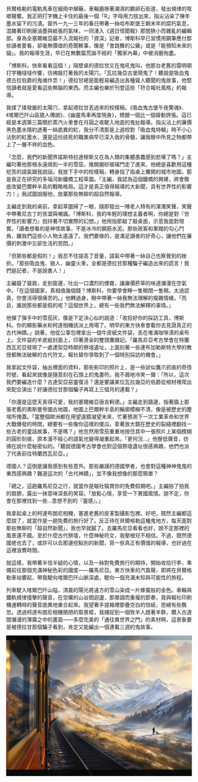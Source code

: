 貝爾格勒的電軌馬車在細雨中顛簸，車輪磨擦著潮濕的鵝卵石街道，發出規律的哐啷聲響。我正把打字機上卡住的最後一個「R」字母用力拔出來，指尖沾染了陳年墨水留下的污漬。窗外一九一三年的春日帶著一絲哈布斯堡王朝末年的腐朽氣息，混雜著印刷廠油墨與紙張的氣味，一同湧入《週日怪聞報》那間狹小而雜亂的編輯部。身為全塞爾維亞最不入流報社的「資深」記者，博斯科早已習慣用鋼筆應付那些讀者愛看，卻毫無價值的奇聞軼事，像是「會跳舞的公雞」或是「能預知未來的貓」。我的報導生涯，早已在無數篇荒誕不經的「獨家內幕」中被消磨殆盡。

「博斯科，快來看看這個！」隔壁桌的德拉甘又在鬼吼鬼叫，他那台老舊的雷明頓打字機噠噠作響，彷彿敲打著我的太陽穴。「瓦拉幾亞古堡鬧鬼了！聽說是吸血鬼德古拉伯爵的鬼魂作祟！」德拉甘總是能輕易編造出各種聳人聽聞的鬼故事，他堅信讀者就是愛看這些無腦的東西。而主編也樂於刊登這些「符合報社風格」的報導。

我揉了揉發脹的太陽穴，拿起德拉甘丟過來的校樣稿。《吸血鬼古堡午夜驚魂》、《喀爾巴阡山區狼人傳說》、《幽靈馬車再度現身》，標題一個比一個聳動誇張。這已經是本週第三篇關於蒸汽火車會在月圓之夜駛入地底的鬼扯報導。指尖沾上的廉價黑色墨水隱約透著一絲詭異的紅，我分不清那是上週校對「吸血鬼特輯」時不小心沾到的紅墨水，還是這份該死的職業病早已深入我的骨髓，讓我眼中所見之物都帶上了一層不祥的血色。

「怎麼，我們的新聞界諾斯特拉達穆斯又在為人類的集體愚蠢感到悲嘆了嗎？」主編叼著他那根永遠燒到一半的雪茄，推開磨砂玻璃門走了進來。他總是喜歡用這種挖苦的語氣跟我說話。我放下手中的校樣稿，轉身指了指桌上攤開的城市地圖，那是我正在研究的多瑙河新鐵橋工程草圖。「主編，我認為這個鐵橋的興建，將會徹底改變巴爾幹半島的戰略格局。這才是真正值得報導的大新聞，具有世界性的影響力！」我試圖說服他，放棄那些無聊的超自然報導。

主編走到我的桌前，拿起草圖掃了一眼，隨即發出一陣老人特有的渾濁笑聲，笑聲中帶著尼古丁的苦澀與嘲諷。「博斯科，我的年輕的理想主義者啊，你總是對『世界性的影響力』抱持著不切實際的幻想。」他用指節敲了敲桌面，示意我面對現實。「讀者想看的是神怪故事，不是冰冷的鋼筋水泥。那些政客和軍閥的勾心鬥角，離我們這些小人物太遙遠了。我們要做的，是滿足讀者的好奇心，讓他們在廉價的刺激中忘卻生活的苦悶。」

「但那些都是假的！」我忍不住提高了音量，語氣中帶著一絲自己也察覺到的挫折。「那些吸血鬼、狼人、幽靈火車，全都是德拉甘那種騙子編造出來的謊言！我們是記者，不是說書人！」

主編聳了聳肩，走到窗邊，吐出一口濃烈的煙霧，讓廉價菸草的味道瀰漫在空氣中。「在這個國家，真相值幾個錢？博斯科，你要學會睜一隻眼閉一隻眼。太過認真，你會活得很痛苦的。」他轉過身，眼中帶著一絲我無法理解的複雜情緒。「而且，誰說那些都是假的呢？這個世界上，總有一些我們無法解釋的事情。」

他彈了彈手中的雪茄灰，像是下定決心似的說道：「收拾好你的採訪工具，博斯科。你的顯影藥水和柯達相機該派上用場了。明早的東方快車會載你去見證真正的古代神蹟。」說著，他從公事包裡拿出一個牛皮紙文件袋，丟在堆滿咖啡漬的桌布上。文件袋的羊皮紙封面上，印著燙金的雙頭鷹徽記。「羅馬尼亞考古學會在特蘭西瓦尼亞發現了一處達契亞時期的祭壇遺址，上面刻著一些連布加勒斯特大學的教授都無法破解的古代符文。報社替你爭取到了一個特別採訪的機會。」

我拿起文件袋，抽出裡面的資料，那些影印的照片上，是一些狀似鷹爪抓痕的奇怪符號，看起來就像是隨意刻在石頭上的鬼畫符。我不屑地冷笑一聲：「所以，這次我們要編造什麼？古達契亞惡靈復活？還是要讓某位瓦拉幾亞的伯爵從棺材裡爬出來配合演出？好讓德拉甘那個騙子再寫上三個月的連載？」

「你還是這麼天真得可愛，我的塞爾維亞唐吉軻德。」主編走到牆邊，指著牆上那張老舊的奧斯曼帝國古地圖，地圖上巴爾幹半島的輪廓模糊不清，像是被歷史的塵埃所掩蓋。「當整個歐洲都在用望遠鏡凝望未來，忙著預測下一次工業革命和世界大戰爆發的時間，總要有一些像你這樣的傻瓜，拿著放大鏡在歷史的裂縫裡翻找一些古老的童話故事，不是嗎？」他忽然用雪茄重重地按住其中一張照片上某個模糊的圓形刻痕，原本漫不經心的語氣也變得凝重起來。「更何況…」他壓低聲音，彷彿在說什麼秘密似的。「聽說德國考古學會也對這個祭壇遺址很感興趣，他們也派了代表前往特蘭西瓦尼亞。」

德國人？這倒是讓我感到有些意外。那些嚴謹的德國學者，也會對這種神神鬼鬼的東西感興趣？難道這次的「古代神蹟」，並不像我想像的那麼簡單？

「總之，這趟羅馬尼亞之行，就當作是報社犒賞你的免費假期吧。」主編拍了拍我的肩膀，露出一抹意味深長的笑容。「放鬆心情，享受一下異國風情。說不定，你會在那裡找到一些…意想不到的『靈感』。」

我拿起桌上的柯達布朗尼相機，塞進老舊的皮革製攝影包裡。好吧，既然主編都這麼說了，就當作是一趟免費的旅行好了。反正待在貝爾格勒這種鬼地方，每天面對那些無聊的「超自然新聞」，我也早就膩了。去羅馬尼亞看看也好，說不定那裡的風景還不錯。至於什麼古代祭壇，什麼神秘符文，我壓根兒不相信。不過，既然德國佬也去了，或許可以去那邊挖點別的新聞，寫一些真正有價值的報導，也好過在這裡浪費時間。

就這樣，我帶著半信半疑的心情，以及一絲對免費旅行的期待，開始收拾行李，準備前往那個充滿神秘色彩的國度——羅馬尼亞。東方快車的汽笛聲，即將在貝爾格勒車站響起，帶我駛向喀爾巴阡山脈深處，駛向一個充滿未知與可能性的旅程。

列車駛入喀爾巴阡山隘，清晨的陽光將遠方的雪山染成一片蜂蜜般的金色。車輪與鐵軌規律撞擊的聲音，在空曠的山谷間迴盪，那單調而重複的節奏，竟與報社印刷機運轉時的聲音詭異地重合起來。我望著手提箱裡那疊空白的信紙，思緒有些飄忽。透過柯達布朗尼相機簡陋的取景框，我捕捉到一個牧羊人趕著羊群，鑽入古道間瀰漫的薄霧之中的畫面——多麼完美的「通往異世界之門」的素材啊，這景象要是被德拉甘那個騙子看到，肯定又能編出一個連載三週的鬼故事。

![列車駛入喀爾巴阡山隘，清晨的陽光將遠方的雪山染成一片蜂蜜般的金色。牧羊人趕著羊群，鑽入古道間瀰漫的薄霧之中。](./YXY6Z9DWEDNWQ4AHF0SABKKCG0.jpeg)